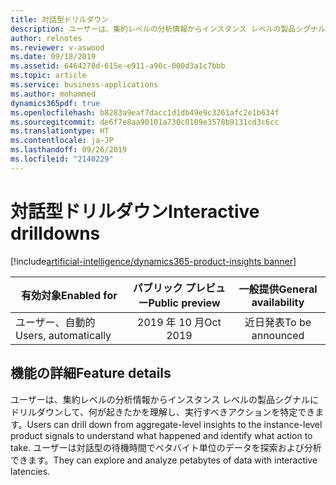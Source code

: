 ```yaml
---
title: 対話型ドリルダウン
description: ユーザーは、集約レベルの分析情報からインスタンス レベルの製品シグナルにドリルダウンして、何が起きたかを理解し、実行すべきアクションを特定できます。
author: relnotes
ms.reviewer: v-aswood
ms.date: 09/18/2019
ms.assetid: 6464278d-615e-e911-a96c-000d3a1c7bbb
ms.topic: article
ms.service: business-applications
ms.author: mohammed
dynamics365pdf: true
ms.openlocfilehash: b8283a9eaf7dacc1d1db49e9c3261afc2e1b634f
ms.sourcegitcommit: de6f7e8aa90101a730c0109e3578b9131cd3c6cc
ms.translationtype: HT
ms.contentlocale: ja-JP
ms.lasthandoff: 09/26/2019
ms.locfileid: "2140229"
---
```

# <a name="interactive-drilldowns"></a><span data-ttu-id="3184b-103">対話型ドリルダウン</span><span class="sxs-lookup"><span data-stu-id="3184b-103">Interactive drilldowns</span></span>
[!include[artificial-intelligence/dynamics365-product-insights banner](../includes/artificial-intelligence/dynamics365-product-insights.md)]

| <span data-ttu-id="3184b-104">有効対象</span><span class="sxs-lookup"><span data-stu-id="3184b-104">Enabled for</span></span>    |  <span data-ttu-id="3184b-105">パブリック プレビュー</span><span class="sxs-lookup"><span data-stu-id="3184b-105">Public preview</span></span> | <span data-ttu-id="3184b-106">一般提供</span><span class="sxs-lookup"><span data-stu-id="3184b-106">General availability</span></span> | 
| ---------- | :----------: |:----------: |
|<span data-ttu-id="3184b-107">ユーザー、自動的</span><span class="sxs-lookup"><span data-stu-id="3184b-107">Users, automatically</span></span>|<span data-ttu-id="3184b-108">2019 年 10 月</span><span class="sxs-lookup"><span data-stu-id="3184b-108">Oct 2019</span></span>| <span data-ttu-id="3184b-109">近日発表</span><span class="sxs-lookup"><span data-stu-id="3184b-109">To be announced</span></span>|






## <a name="feature-details"></a><span data-ttu-id="3184b-110">機能の詳細</span><span class="sxs-lookup"><span data-stu-id="3184b-110">Feature details</span></span>
<!--feature detail start -->
<span data-ttu-id="3184b-111">ユーザーは、集約レベルの分析情報からインスタンス レベルの製品シグナルにドリルダウンして、何が起きたかを理解し、実行すべきアクションを特定できます。</span><span class="sxs-lookup"><span data-stu-id="3184b-111">Users can drill down from aggregate-level insights to the instance-level product signals to understand what happened and identify what action to take.</span></span> <span data-ttu-id="3184b-112">ユーザーは対話型の待機時間でペタバイト単位のデータを探索および分析できます。</span><span class="sxs-lookup"><span data-stu-id="3184b-112">They can explore and analyze petabytes of data with interactive latencies.</span></span>
<!--feature detail end -->











